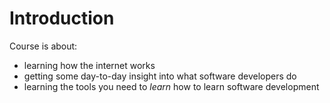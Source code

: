 # Introduction
Course is about:
* learning how the internet works
* getting some day-to-day insight into what software developers do
* learning the tools you need to *learn* how to learn software development